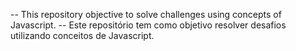 -- This repository objective to solve challenges using concepts of Javascript.
-- Este repositório tem como objetivo resolver desafios utilizando conceitos de Javascript.